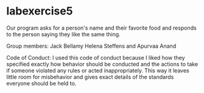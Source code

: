 # labexercise5
Our program asks for a person's name and their favorite food and responds to the person saying they like the same thing. 

Group members: Jack Bellamy Helena Steffens and Apurvaa Anand

Code of Conduct: I used this code of conduct because I liked how they specified exactly how behavior should be conducted and the actions to take if someone violated any rules or acted inappropriately. This way it leaves little room for misbehavior and gives exact details of the standards everyone should be held to. 
